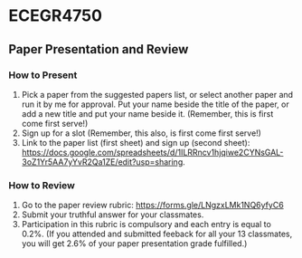 # ECEGR4750

## Paper Presentation and Review
### How to Present
1. Pick a paper from the suggested papers list, or select another paper and run it by me for approval. Put your name beside the title of the paper, or add a new title and put your name beside it. (Remember, this is first come first serve!)
2. Sign up for a slot (Remember, this also, is first come first serve!)
3. Link to the paper list (first sheet) and sign up (second sheet): https://docs.google.com/spreadsheets/d/1ILRRncv1hjqiwe2CYNsGAL-3oZ1Yr5AA7yYvR2Qa1ZE/edit?usp=sharing.

### How to Review
1. Go to the paper review rubric: https://forms.gle/LNgzxLMk1NQ6yfyC6
2. Submit your truthful answer for your classmates. 
3. Participation in this rubric is compulsory and each entry is equal to 0.2%. (If you attended and submitted feeback for all your 13 classmates, you will get 2.6% of your paper presentation grade fulfilled.)
